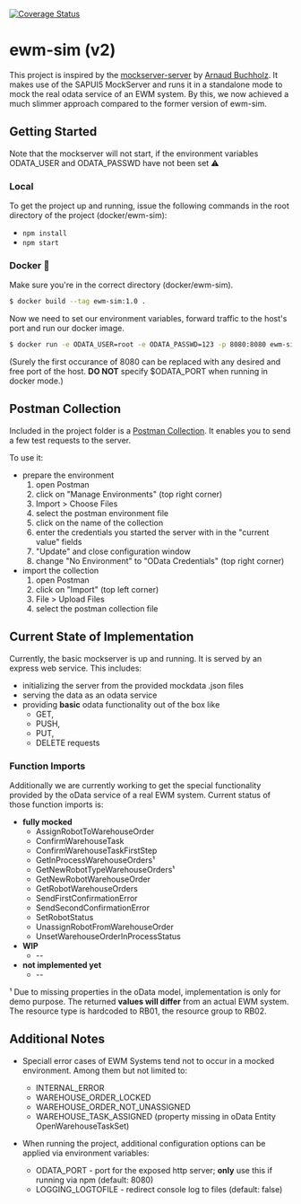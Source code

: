 [![Coverage Status](https://coveralls.io/repos/github/SAP/ewm-cloud-robotics/badge.svg?branch=master)](https://coveralls.io/github/SAP/ewm-cloud-robotics?branch=master)

# ewm-sim (v2)
This project is inspired by the [mockserver-server](https://github.com/ArnaudBuchholz/mockserver-server) by [Arnaud Buchholz](https://github.com/ArnaudBuchholz).
It makes use of the SAPUI5 MockServer and runs it in a standalone mode to mock the real odata service of an EWM system. By this, we now achieved a much slimmer approach compared to the former version of ewm-sim.

## Getting Started 
Note that the mockserver will not start, if the environment variables ODATA_USER and ODATA_PASSWD have not been set :warning: 

### Local
To get the project up and running, issue the following commands in the root directory of the project (docker/ewm-sim):
* `npm install`
* `npm start`

### Docker :whale:
Make sure you're in the correct directory (docker/ewm-sim).
```sh
$ docker build --tag ewm-sim:1.0 .
```
Now we need to set our environment variables, forward traffic to the host's port and run our docker image.
```sh
$ docker run -e ODATA_USER=root -e ODATA_PASSWD=123 -p 8080:8080 ewm-sim:1.0
```
(Surely the first occurance of 8080 can be replaced with any desired and free port of the host. **DO NOT** specify $ODATA_PORT when running in docker mode.)

## Postman Collection
Included in the project folder is a [Postman Collection](../docker/ewm-sim/ZEWM_ROBCO_SRV.postman_collection.json). It enables you to send a few test requests to the server.

To use it:
* prepare the environment
    1. open Postman
    1. click on "Manage Environments" (top right corner)
    1. Import > Choose Files
    1. select the postman environment file
    1. click on the name of the collection
    1. enter the credentials you started the server with in the "current value" fields
    1. "Update" and close configuration window
    1. change "No Environment" to "OData Credentials" (top right corner)
* import the collection
    1. open Postman
    1. click on "Import" (top left corner)
    1. File > Upload Files
    1. select the postman collection file

## Current State of Implementation
Currently, the basic mockserver is up and running. It is served by an express web service.
This includes:
* initializing the server from the provided mockdata .json files
* serving the data as an odata service
* providing **basic** odata functionality out of the box like
    * GET,
    * PUSH,
    * PUT,
    * DELETE
  requests

### Function Imports
Additionally we are currently working to get the special functionality provided by the oData service of a real EWM system.
Current status of those function imports is:
* **fully mocked**
    * AssignRobotToWarehouseOrder
    * ConfirmWarehouseTask
    * ConfirmWarehouseTaskFirstStep
    * GetInProcessWarehouseOrders¹
    * GetNewRobotTypeWarehouseOrders¹
    * GetNewRobotWarehouseOrder
    * GetRobotWarehouseOrders
    * SendFirstConfirmationError
    * SendSecondConfirmationError
    * SetRobotStatus
    * UnassignRobotFromWarehouseOrder
    * UnsetWarehouseOrderInProcessStatus
* **WIP**
    * --
* **not implemented yet**
    * --

¹ Due to missing properties in the oData model, implementation is only for demo purpose. The returned **values will differ** from an actual EWM system. The resource type is hardcoded to RB01, the resource group to RB02.

## Additional Notes
* Speciall error cases of EWM Systems tend not to occur in a mocked environment. Among them but not limited to:
    * INTERNAL_ERROR
    * WAREHOUSE_ORDER_LOCKED
    * WAREHOUSE_ORDER_NOT_UNASSIGNED
    * WAREHOUSE_TASK_ASSIGNED (property missing in oData Entity OpenWarehouseTaskSet)

* When running the project, additional configuration options can be applied via environment variables:
   * ODATA_PORT - port for the exposed http server; **only** use this if running via npm (default: 8080)
   * LOGGING_LOGTOFILE - redirect console log to files (default: false)
